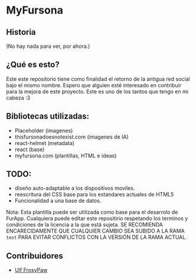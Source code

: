 # MyFursona
## Historia
(No hay nada para ver, por ahora.)
## ¿Qué es esto?
Este este repositorio tiene como finalidad el retorno de la antigua red social bajo el mismo nombre. Espero que alguien esté interesado en contribuir para la mejora de este proyecto. Este es uno de los tantos que tengo en mi cabeza :3
## Bibliotecas utilizadas:
 - Placeholder (imagenes)
 - thisfursonadoesnotexist.com (imagenes de IA)
 - react-helmet (metadata)
 - react (base)
 - myfursona.com (plantillas, HTML e ideas)
## TODO:
 - diseño auto-adaptable a los dispositivos moviles.
 - reescritura del CSS base para los estandares actuales de HTML5
 - Funcionalidad a una base de datos.

Nota: Esta plantilla puede ser utilizada como base para el desarrolo de FurApp. Cualquiera puede editar este repositirio respetando los terminos y condiciones de la licencia a la que está sujeta. SE RECOMIENDA ENCARECIDAMENTE QUE CUALQUIER CAMBIO SEA SUBIDO A LA RAMA `test` PARA EVITAR CONFLICTOS CON LA VERSIÓN DE LA RAMA ACTUAL.

## Contribuidores
 - [Ulf FrosyPaw](https://github.com/ulf-frostypaw)
